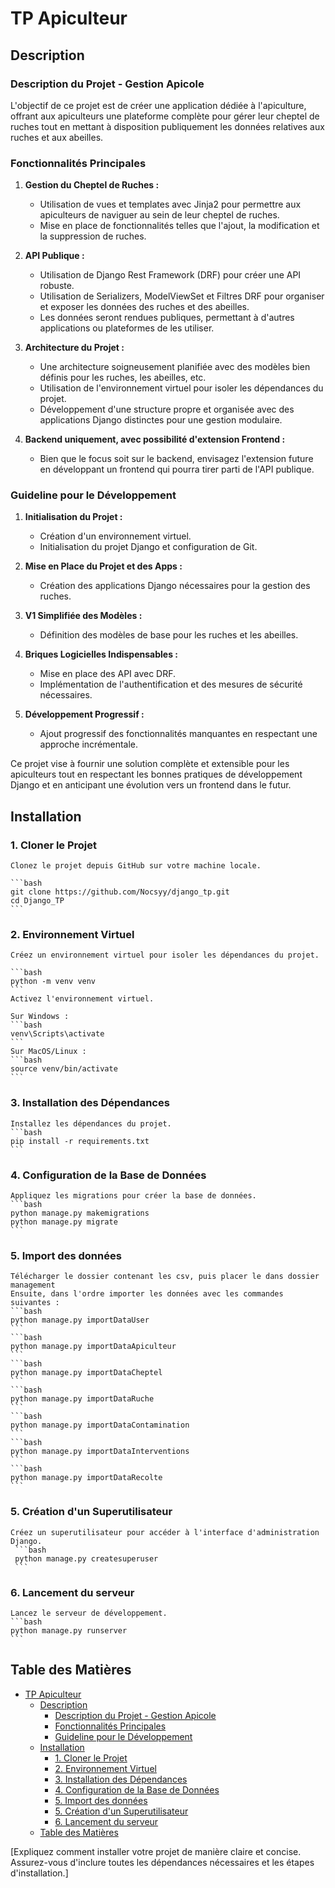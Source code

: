 # TP Apiculteur

## Description

### Description du Projet - Gestion Apicole

L'objectif de ce projet est de créer une application dédiée à l'apiculture, offrant aux apiculteurs une plateforme complète pour gérer leur cheptel de ruches tout en mettant à disposition publiquement les données relatives aux ruches et aux abeilles.

### Fonctionnalités Principales

1. **Gestion du Cheptel de Ruches :**
   - Utilisation de vues et templates avec Jinja2 pour permettre aux apiculteurs de naviguer au sein de leur cheptel de ruches.
   - Mise en place de fonctionnalités telles que l'ajout, la modification et la suppression de ruches.

2. **API Publique :**
   - Utilisation de Django Rest Framework (DRF) pour créer une API robuste.
   - Utilisation de Serializers, ModelViewSet et Filtres DRF pour organiser et exposer les données des ruches et des abeilles.
   - Les données seront rendues publiques, permettant à d'autres applications ou plateformes de les utiliser.

3. **Architecture du Projet :**
   - Une architecture soigneusement planifiée avec des modèles bien définis pour les ruches, les abeilles, etc.
   - Utilisation de l'environnement virtuel pour isoler les dépendances du projet.
   - Développement d'une structure propre et organisée avec des applications Django distinctes pour une gestion modulaire.

4. **Backend uniquement, avec possibilité d'extension Frontend :**
   - Bien que le focus soit sur le backend, envisagez l'extension future en développant un frontend qui pourra tirer parti de l'API publique.

### Guideline pour le Développement

1. **Initialisation du Projet :**
   - Création d'un environnement virtuel.
   - Initialisation du projet Django et configuration de Git.

2. **Mise en Place du Projet et des Apps :**
   - Création des applications Django nécessaires pour la gestion des ruches.

3. **V1 Simplifiée des Modèles :**
   - Définition des modèles de base pour les ruches et les abeilles.

4. **Briques Logicielles Indispensables :**
   - Mise en place des API avec DRF.
   - Implémentation de l'authentification et des mesures de sécurité nécessaires.

5. **Développement Progressif :**
   - Ajout progressif des fonctionnalités manquantes en respectant une approche incrémentale.

Ce projet vise à fournir une solution complète et extensible pour les apiculteurs tout en respectant les bonnes pratiques de développement Django et en anticipant une évolution vers un frontend dans le futur.

## Installation

### 1. Cloner le Projet

    Clonez le projet depuis GitHub sur votre machine locale.

    ```bash
    git clone https://github.com/Nocsyy/django_tp.git
    cd Django_TP
    ```
### 2. Environnement Virtuel

    Créez un environnement virtuel pour isoler les dépendances du projet.

    ```bash
    python -m venv venv
    ```
    Activez l'environnement virtuel.

    Sur Windows : 
    ```bash
    venv\Scripts\activate
    ```
    Sur MacOS/Linux : 
    ```bash
    source venv/bin/activate
    ```

### 3. Installation des Dépendances
    Installez les dépendances du projet.
    ```bash
    pip install -r requirements.txt
    ```

### 4. Configuration de la Base de Données
    Appliquez les migrations pour créer la base de données.
    ```bash
    python manage.py makemigrations
    python manage.py migrate
    ```
### 5. Import des données 
    Télécharger le dossier contenant les csv, puis placer le dans dossier management 
    Ensuite, dans l'ordre importer les données avec les commandes suivantes : 
    ```bash
    python manage.py importDataUser
    ``` 
    ```bash
    python manage.py importDataApiculteur
    ``` 
    ```bash
    python manage.py importDataCheptel
    ``` 
    ```bash
    python manage.py importDataRuche
    ``` 
    ```bash
    python manage.py importDataContamination
    ``` 
    ```bash
    python manage.py importDataInterventions
    ``` 
    ```bash
    python manage.py importDataRecolte
    ``` 

### 5. Création d'un Superutilisateur

    Créez un superutilisateur pour accéder à l'interface d'administration Django.
     ```bash
     python manage.py createsuperuser
     ```
### 6. Lancement du serveur 
    Lancez le serveur de développement.
    ```bash
    python manage.py runserver
    ```
## Table des Matières

- [TP Apiculteur](#tp-apiculteur)
  - [Description](#description)
    - [Description du Projet - Gestion Apicole](#description-du-projet---gestion-apicole)
    - [Fonctionnalités Principales](#fonctionnalités-principales)
    - [Guideline pour le Développement](#guideline-pour-le-développement)
  - [Installation](#installation)
    - [1. Cloner le Projet](#1-cloner-le-projet)
    - [2. Environnement Virtuel](#2-environnement-virtuel)
    - [3. Installation des Dépendances](#3-installation-des-dépendances)
    - [4. Configuration de la Base de Données](#4-configuration-de-la-base-de-données)
    - [5. Import des données](#5-import-des-données)
    - [5. Création d'un Superutilisateur](#5-création-dun-superutilisateur)
    - [6. Lancement du serveur](#6-lancement-du-serveur)
  - [Table des Matières](#table-des-matières)



[Expliquez comment installer votre projet de manière claire et concise. Assurez-vous d'inclure toutes les dépendances nécessaires et les étapes d'installation.]
